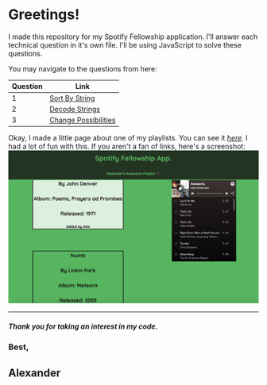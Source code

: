 # Greetings!

I made this repository for my Spotify Fellowship application. I'll answer each technical question in it's own file. I'll be using JavaScript to solve these questions.

You may navigate to the questions from here:

| Question | Link                                                                                                  |
| -------- | ----------------------------------------------------------------------------------------------------- |
| 1        | [Sort By String](https://github.com/Lexscher/Spotify_Fellowship_Questions/blob/master/js/Q1.js)       |
| 2        | [Decode Strings](https://github.com/Lexscher/Spotify_Fellowship_Questions/blob/master/js/Q2.js)       |
| 3        | [Change Possibilities](https://github.com/Lexscher/Spotify_Fellowship_Questions/blob/master/js/Q3.js) |

Okay, I made a little page about one of my playlists. You can see it [_here_](https://lexscher.github.io/Spotify_Fellowship_Questions/). I had a lot of fun with this.
If you aren't a fan of links, here's a screenshot:
![Spotify application web app](./images/Spotify-me.png)

---

##### Thank you for taking an interest in my code.

### Best,

## Alexander
